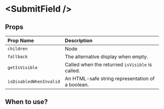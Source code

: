 # &lt;SubmitField /&gt;



## Props

| Prop Name | Description |
| :--- | :--- |
| `children` | Node |
| `fallback` | The alternative display when empty. |
| `getIsVisible` | Called when the returned `isVisible` is called. |
| `isDisabledWhenInvalid` | An HTML-safe string representation of a boolean. |

## When to use?

